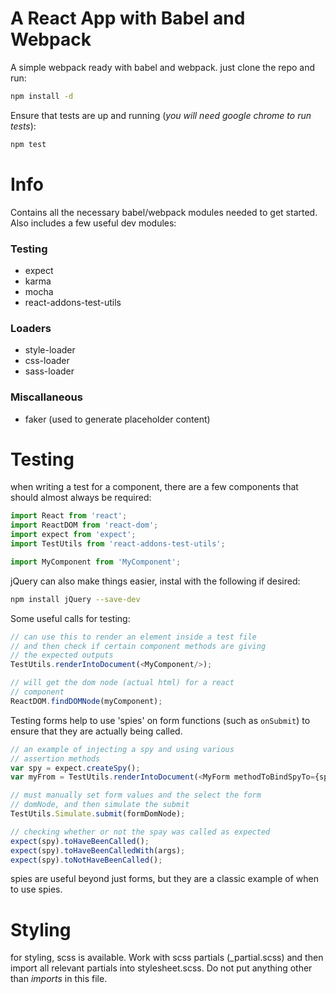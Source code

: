# A React App with Babel and Webpack
A simple webpack ready with babel and webpack. just clone the repo and run:
```bash
npm install -d
```

Ensure that tests are up and running (*you will need google chrome to run tests*):
```bash
npm test
```

# Info
Contains all the necessary babel/webpack modules needed to get started. Also includes a few useful dev modules:

### Testing
- expect
- karma
- mocha
- react-addons-test-utils

### Loaders
- style-loader
- css-loader
- sass-loader

### Miscallaneous
- faker (used to generate placeholder content)

# Testing
when writing a test for a component, there are a few components that should almost always be required:

```javascript
import React from 'react';
import ReactDOM from 'react-dom';
import expect from 'expect';
import TestUtils from 'react-addons-test-utils';

import MyComponent from 'MyComponent';
```

jQuery can also make things easier, instal with the following if desired:
```bash
npm install jQuery --save-dev
```

Some useful calls for testing:
```javascript
// can use this to render an element inside a test file
// and then check if certain component methods are giving
// the expected outputs
TestUtils.renderIntoDocument(<MyComponent/>);

// will get the dom node (actual html) for a react 
// component
ReactDOM.findDOMNode(myComponent);
```

Testing forms
help to use 'spies' on form functions (such as `onSubmit`) to ensure that they are actually being called.
```javascript
// an example of injecting a spy and using various
// assertion methods
var spy = expect.createSpy();
var myFrom = TestUtils.renderIntoDocument(<MyForm methodToBindSpyTo={spy}/>);

// must manually set form values and the select the form
// domNode, and then simulate the submit
TestUtils.Simulate.submit(formDomNode);

// checking whether or not the spay was called as expected
expect(spy).toHaveBeenCalled();
expect(spy).toHaveBeenCalledWith(args);
expect(spy).toNotHaveBeenCalled();
```
spies are useful beyond just forms, but they are a classic example of when to use spies.

# Styling
for styling, scss is available. Work with scss partials (_partial.scss) and then import all relevant partials into stylesheet.scss. Do not put anything other than *imports* in this file.












